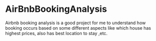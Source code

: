 # AirBnbBookingAnalysis
Airbnb booking analysis is a good project for me to understand how booking occurs based on some different aspects like which house has highest prices, also has best location to stay ,etc.
